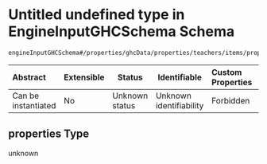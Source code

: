# Untitled undefined type in EngineInputGHCSchema Schema

```txt
engineInputGHCSchema#/properties/ghcData/properties/teachers/items/properties/settings/items/properties/freeTimes/properties/consecutiveAnyTime/properties
```




| Abstract            | Extensible | Status         | Identifiable            | Custom Properties | Additional Properties | Access Restrictions | Defined In                                                         |
| :------------------ | ---------- | -------------- | ----------------------- | :---------------- | --------------------- | ------------------- | ------------------------------------------------------------------ |
| Can be instantiated | No         | Unknown status | Unknown identifiability | Forbidden         | Allowed               | none                | [ghc.schema.json\*](../out/ghc.schema.json "open original schema") |

## properties Type

unknown

